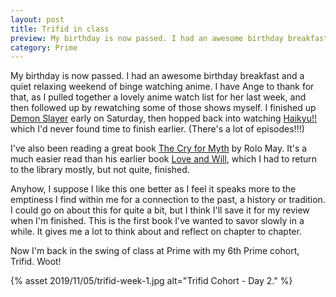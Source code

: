 ```yaml
---
layout: post
title: Trifid in class
preview: My birthday is now passed. I had an awesome birthday breakfast and a quiet relaxing weekend of binge watching Demon Slayer & Haikyu. Now I'm back in the swing of class at Prime with my 6th Prime cohort, Trifid.
category: Prime
---
```


My birthday is now passed. I had an awesome birthday breakfast and a quiet relaxing weekend of binge watching anime. I have Ange to thank for that, as I pulled together a lovely anime watch list for her last week, and then followed up by rewatching some of those shows myself. I finished up [Demon Slayer](/vizmedia/demon-slayer-kimetsunoyaiba) early on Saturday, then hopped back into watching [Haikyu!!](/vizmedia/haikyu) which I'd never found time to finish earlier. (There's a lot of episodes!!!)

I've also been reading a great book [The Cry for Myth](/book/the-cry-for-myth) by Rolo May. It's a much easier read than his earlier book [Love and Will](/book/love-and-will), which I had to return to the library mostly, but not quite, finished.

Anyhow, I suppose I like this one better as I feel it speaks more to the emptiness I find within me for a connection to the past, a history or tradition. I could go on about this for quite a bit, but I think I'll save it for my review when I'm finished. This is the first book I've wanted to savor slowly in a while. It gives me a lot to think about and reflect on chapter to chapter.

Now I'm back in the swing of class at Prime with my 6th Prime cohort, Trifid. Woot!

{% asset 2019/11/05/trifid-week-1.jpg alt="Trifid Cohort - Day 2." %}



